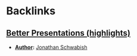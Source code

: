 
# Backlinks
## [Better Presentations (highlights)](<Better Presentations (highlights).md>)
- **[Author](<Author.md>):** [Jonathan Schwabish](<Jonathan Schwabish.md>)

